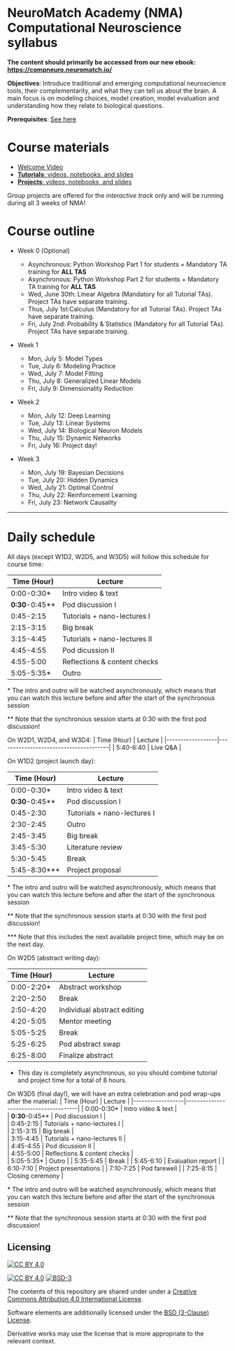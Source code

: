 # NeuroMatch Academy (NMA) Computational Neuroscience syllabus

**The content should primarily be accessed from our new ebook: https://compneuro.neuromatch.io/**

**Objectives**: Introduce traditional and emerging computational neuroscience tools, their complementarity, and what they can tell us about the brain. A main focus is on modeling choices, model creation, model evaluation and understanding how they relate to biological questions.

**Prerequisites**: [See here](https://github.com/NeuromatchAcademy/precourse)

# Course materials

- [Welcome Video](https://youtu.be/s4kBB1OMs0Q)
- [**Tutorials**: videos, notebooks, and slides](./tutorials/README.md)
- [**Projects**: videos, notebooks, and slides](./projects/README.md)

Group projects are offered for the *interactive track* only and will be running during all 3 weeks of NMA!

# Course outline

* Week 0 (Optional)
    * Asynchronous: Python Workshop Part 1 for students + Mandatory TA training for **ALL TAS**
    * Asynchronous: Python Workshop Part 2 for students + Mandatory TA training for **ALL TAS**
    * Wed, June 30th: Linear Algebra (Mandatory for all Tutorial TAs). Project TAs have separate training.
    * Thus, July 1st:Calculus (Mandatory for all Tutorial TAs). Project TAs have separate training.
    * Fri, July 2nd: Probability & Statistics (Mandatory for all Tutorial TAs). Project TAs have separate training.
    
* Week 1
    * Mon, July 5: Model Types
    * Tue, July 6: Modeling Practice
    * Wed, July 7: Model Fitting
    * Thu, July 8: Generalized Linear Models
    * Fri, July 9: Dimensionality Reduction
     
* Week 2
    * Mon, July 12: Deep Learning
    * Tue, July 13: Linear Systems
    * Wed, July 14: Biological Neuron Models
    * Thu, July 15: Dynamic Networks
    * Fri, July 16: Project day!
    
* Week 3
    * Mon, July 19: Bayesian Decisions
    * Tue, July 20: Hidden Dynamics
    * Wed, July 21: Optimal Control
    * Thu, July 22: Reinforcement Learning
    * Fri, July 23: Network Causality


----

# Daily schedule
All days (except W1D2, W2D5, and W3D5) will follow this schedule for course time:
 
|    Time (Hour)   |    Lecture                            | 
|------------------|---------------------------------------|
|    0:00-0:30\*   |    Intro video & text   |   
|    **0:30**-0:45**     |    Pod discussion I                   |                                      
|    0:45-2:15     |    Tutorials + nano-lectures I        |    
|    2:15-3:15     |    Big break                 |    
|    3:15-4:45     |    Tutorials + nano-lectures II      |   
|    4:45-4:55    |    Pod dicussion II       |    
|    4:55-5:00    |    Reflections & content checks               |    
|    5:05-5:35\*     |    Outro                              |

\* The intro and outro will be watched asynchronously, which means that you can watch this lecture before and after the start of the synchronous session

\** Note that the synchronous session starts at 0:30 with the first pod discussion!

On W2D1, W2D4, and W3D4:
|    Time (Hour)   |    Lecture                            | 
|------------------|---------------------------------------|
|    5:40-6:40     |    Live Q&A                                |   


On W1D2 (project launch day):

|    Time (Hour)   |    Lecture                            |
|------------------|---------------------------------------|
|    0:00-0:30\*   |    Intro video & text   |   
|    **0:30**-0:45**     |    Pod discussion I                   |                                      
|    0:45-2:30     |    Tutorials + nano-lectures I        |    
|    2:30-2:45     |    Outro           |
|    2:45-3:45     |    Big break                 |    
|    3:45-5:30     |    Literature review   |
|    5:30-5:45     |    Break     |
|    5:45-8:30***   |    Project proposal    |

\* The intro and outro will be watched asynchronously, which means that you can watch this lecture before and after the start of the synchronous session 

\** Note that the synchronous session starts at 0:30 with the first pod discussion!

\*** Note that this includes the next available project time, which may be on the next day.

On W2D5 (abstract writing day):

|    Time (Hour)   |    Lecture                            |
|------------------|---------------------------------------|
|  0:00-2:20\*     |    Abstract workshop                  |
|  2:20-2:50     |    Break                              |
|  2:50-4:20     |    Individual abstract editing        |
|  4:20-5:05     |    Mentor meeting                     |
|  5:05-5:25     |    Break                              |
|  5:25-6:25     |    Pod abstract swap                  |
|  6:25-8:00     |    Finalize abstract                  |

* This day is completely asynchronous, so you should combine tutorial and project time for a total of 8 hours. 

On W3D5 (final day!), we will have an extra celebration and pod wrap-ups after the material:
|    Time (Hour)   |    Lecture                            | 
|------------------|---------------------------------------|
|    0:00-0:30\*   |    Intro video & text   |   
|    **0:30**-0:45**     |    Pod discussion I                   |                                      
|    0:45-2:15     |    Tutorials + nano-lectures I        |    
|    2:15-3:15     |    Big break                 |    
|    3:15-4:45     |    Tutorials + nano-lectures II      |   
|    4:45-4:55    |    Pod dicussion II       |    
|    4:55-5:00    |    Reflections & content checks               |    
|    5:05-5:35\*     |    Outro                              |
|    5:35-5:45     |    Break                        |
|    5:45-6:10    |    Evaluation report                      |
|    6:10-7:10    |    Project presentations                      |
|    7:10-7:25    |    Pod farewell                      |
|    7:25-8:15    |    Closing ceremony                      |

\* The intro and outro will be watched asynchronously, which means that you can watch this lecture before and after the start of the synchronous session 

\** Note that the synchronous session starts at 0:30 with the first pod discussion!







## Licensing

[![CC BY 4.0][cc-by-image]][cc-by]

[![CC BY 4.0][cc-by-shield]][cc-by] [![BSD-3][bsd-3-shield]][bsd-3]

The contents of this repository are shared under under a [Creative Commons Attribution 4.0 International License][cc-by].

Software elements are additionally licensed under the [BSD (3-Clause) License][bsd-3].

Derivative works may use the license that is more appropriate to the relevant context.

[cc-by]: http://creativecommons.org/licenses/by/4.0/
[cc-by-image]: https://i.creativecommons.org/l/by/4.0/88x31.png
[cc-by-shield]: https://img.shields.io/badge/License-CC%20BY%204.0-lightgrey.svg

[bsd-3]: https://opensource.org/licenses/BSD-3-Clause
[bsd-3-shield]: https://camo.githubusercontent.com/9b9ea65d95c9ef878afa1987df65731d47681336/68747470733a2f2f696d672e736869656c64732e696f2f707970692f6c2f736561626f726e2e737667
